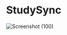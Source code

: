 # StudySync
![Screenshot (100)](https://github.com/MADHAN1908/StudySync/assets/158132614/6be148d5-634a-4eb6-9f73-aa81e52530c2)

